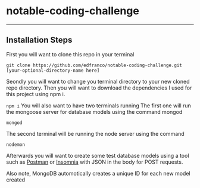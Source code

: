 # notable-coding-challenge
-------------------------------
## Installation Steps
First you will want to clone this repo in your terminal

`
git clone https://github.com/edfranco/notable-coding-challenge.git [your-optional-directory-name here]
`

Seondly you will want to change you terminal directory to your new cloned repo directory. Then you will want to 
download the dependencies I used for this project using npm i.

`
npm i
`
You will also want to have two terminals running
The first one will run the mongoose server for database models using the command mongod

`
mongod
`

The second terminal will be running the node server using the command

`
nodemon
`

Afterwards you will want to create some test database models using a tool such as [Postman](https://www.getpostman.com/) or [Insomnia](https://insomnia.rest/) with JSON in the body for POST requests.

Also note, MongoDB automotically creates a unique ID for each new model created
